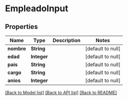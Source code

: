 # EmpleadoInput
## Properties

| Name | Type | Description | Notes |
|------------ | ------------- | ------------- | -------------|
| **nombre** | **String** |  | [default to null] |
| **edad** | **Integer** |  | [default to null] |
| **pais** | **String** |  | [default to null] |
| **cargo** | **String** |  | [default to null] |
| **anios** | **Integer** |  | [default to null] |

[[Back to Model list]](../README.md#documentation-for-models) [[Back to API list]](../README.md#documentation-for-api-endpoints) [[Back to README]](../README.md)


